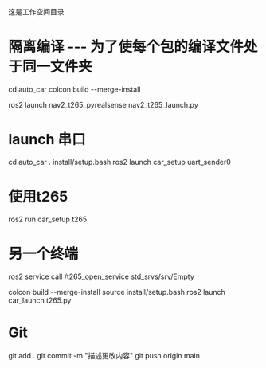 这是工作空间目录

# 隔离编译 --- 为了使每个包的编译文件处于同一文件夹
cd auto_car
colcon build --merge-install

ros2 launch nav2_t265_pyrealsense nav2_t265_launch.py

# launch 串口
cd auto_car
. install/setup.bash
ros2 launch car_setup uart_sender0




# 使用t265
ros2 run car_setup t265
# 另一个终端
ros2 service call /t265_open_service std_srvs/srv/Empty


colcon build --merge-install
source install/setup.bash
ros2 launch car_launch t265.py




# Git
git add .
git commit -m "描述更改内容"
git push origin main